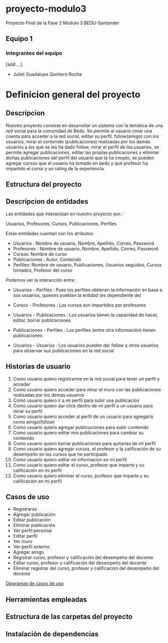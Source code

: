 # proyecto-modulo3
Proyecto Final de la Fase 2 Modulo 3 BEDU-Santander

## Equipo 1
 
### Integrantes del equipo
[add ...]
* Juliet Guadalupe Quintero Rocha
 
# Definicion general del proyecto #
## Descripcion
Nuestro proyecto consiste en desarrollar un sistema con la temática de una red social para la comunidad de Bedu. Se permite al usuario crear una cuenta para acceder a la red social, editar su perfil, follow(amigo) con los usuarios, mirar el contenido (publicaciones) realizadas por los demás usuarios a los que se les ha dado follow, mirar el perfil de los usuarios,  se permite agregar publicaciones, editar las propias publicaciones y eliminar dichas publicaciones del perfil del usuario que la ha creado, se pueden agregar cursos que el usuario ha tomado en bedu y qué profesor ha impartido el curso y un rating de la experiencia.

## Estructura del proyecto
## Descripcion de entidades
Las entidades que interactúan en nuestro proyecto son :

Usuarios, Profesores,  Cursos,  Publicaciones, Perfiles

Estas entidades cuentan con los atributos:

* Usuarios : Nombre de usuario, Nombre, Apellido, Correo, Password
* Profesores : Nombre de usuario, Nombre, Apellido, Correo, Password
* Cursos: Nombre de curso
* Publicaciones : Autor, Contenido
* Perfiles: Nombre de usuario, Publicaciones, Usuarios seguidos, Cursos tomados, Profesor del curso

Podemos ver la interacción entre :

* Usuarios - Perfiles : Pues los perfiles obtienen la información en base a sus usuarios, quienes pueblan la entidad (es dependiente de)

* Cursos - Profesores : Los cursos son impartidos por profesores 

* Usuarios - Publicaciones : Los usuarios tienen la capacidad de hacer, editar, borrar publicaciones

* Publicaciones - Perfiles : Los perfiles (entre otra información) tienen publicaciones 

* Usuarios - Usuarios : Los usuarios pueden dar follow a otros usuarios para observar sus publicaciones en la red social


## Historias de usuario
 1. Como usuario quiero registrarme en la red social para tener un perfil y acceder         
 2. Como usuario quiero acceder para mirar el muro con las publicaciones realizadas por los demás usuarios
 3. Como usuario quiero ir a mi perfil para subir una publicación
 4. Como usuario quiero dar click dentro de mi perfil a un usuario para mirar su perfil
 5. Como usuario quiero acceder al perfil de un usuario para agregarlo como amigo(follow)
 6. Como usuario quiero agregar  publicaciones para subir contenido 
 7. Como usuario quiero editar mis publicaciones para cambiar su contenido 
 8. Como usuario quiero borrar publicaciones para quitarlas de mi perfil
 9. Como usuario quiero agregar cursos, el profesor y la calificación de su desempeño en los cursos  que he participado
 10. Como usuario quiero editar mi informacion en mi perfil
 11. Como usuario quiero editar el curso, profesor que imparte y su calificación en mi perfil
 12. Como usuario quiero eliminar el curso, profesor que imparte y su calificación en mi perfil

## Casos de uso
* Registrarse
* Agregar publicación
* Editar publicación
* Eliminar publicación
* Ver perfil personal
* Editar perfil
* Ver muro
* Ver perfil externo
* Agregar amigo
* Registrar curso, profesor y calificación del desempeño del docente
* Editar curso, profesor y calificación del desempeño del docente
* Eliminar registrar del curso, profesor y calificación del desempeño del docente

[Diagramas de casos de uso](https://app.diagrams.net/#G1Q9Vrauep4LrImQzg6h1PACLoq0dmqOqh)
  
  
## Herramientas empleadas


## Estructura de las carpetas del proyecto


## Instalación de dependencias
  
